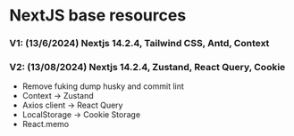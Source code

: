 # NextJS base resources

### V1: (13/6/2024) Nextjs 14.2.4, Tailwind CSS, Antd, Context

### V2: (13/08/2024) Nextjs 14.2.4, Zustand, React Query, Cookie
- Remove fuking dump husky and commit lint
- Context -> Zustand
- Axios client -> React Query
- LocalStorage -> Cookie Storage
- React.memo